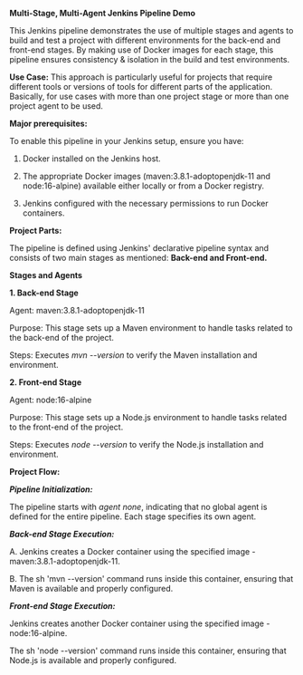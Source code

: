 **Multi-Stage, Multi-Agent Jenkins Pipeline Demo**

This Jenkins pipeline demonstrates the use of multiple stages and agents to build and test a project with different environments for the back-end and front-end stages. By making use of Docker images for each stage, this pipeline ensures consistency & isolation in the build and test environments. 

**Use Case:** This approach is particularly useful for projects that require different tools or versions of tools for different parts of the application. Basically, for use cases with more than one project stage or more than one project agent to be used.

**Major prerequisites:**

To enable this pipeline in your Jenkins setup, ensure you have:

1. Docker installed on the Jenkins host.

2. The appropriate Docker images (maven:3.8.1-adoptopenjdk-11 and node:16-alpine) available either locally or from a Docker registry.

3. Jenkins configured with the necessary permissions to run Docker containers.

**Project Parts:**

The pipeline is defined using Jenkins' declarative pipeline syntax and consists of two main stages as mentioned: **Back-end and Front-end.**

**Stages and Agents**

**1. Back-end Stage**

Agent: maven:3.8.1-adoptopenjdk-11

Purpose: This stage sets up a Maven environment to handle tasks related to the back-end of the project.

Steps: Executes _mvn --version_ to verify the Maven installation and environment.

**2. Front-end Stage**

Agent: node:16-alpine

Purpose: This stage sets up a Node.js environment to handle tasks related to the front-end of the project.

Steps: Executes _node --version_ to verify the Node.js installation and environment.

**Project Flow:**

_**Pipeline Initialization:**_

The pipeline starts with _agent none_, indicating that no global agent is defined for the entire pipeline. Each stage specifies its own agent.

_**Back-end Stage Execution:**_

A. Jenkins creates a Docker container using the specified image - maven:3.8.1-adoptopenjdk-11.

B. The sh 'mvn --version' command runs inside this container, ensuring that Maven is available and properly configured.

_**Front-end Stage Execution:**_

Jenkins creates another Docker container using the specified image - node:16-alpine.

The sh 'node --version' command runs inside this container, ensuring that Node.js is available and properly configured.
